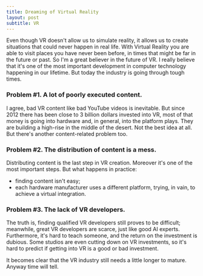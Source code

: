 ```yaml
---
title: Dreaming of Virtual Reality
layout: post
subtitle: VR
---
```

Even though VR doesn't allow us to simulate reality, it allows us to create situations that could never happen in real life. With Virtual Reality you are able to visit places you have never been before, in times that might be far in the future or past. So I'm a great believer in the future of VR. I really believe that it's one of the most important development in computer technology happening in our lifetime. But today the industry is going through tough times.

### Problem #1. A lot of poorly executed content.
I agree, bad VR content like bad YouTube videos is inevitable. But since 2012 there has been close to 3 billion dollars invested into VR, most of that money is going into hardware and, in general, into the platform plays. They are building a high-rise in the middle of the desert. Not the best idea at all. But there's another content-related problem too.

### Problem #2. The distribution of content is a mess.
Distributing content is the last step in VR creation. Moreover it's one of the most important steps. But what happens in practice:
* finding content isn't easy;
* each hardware manufacturer uses a different platform, trying, in vain, to achieve a virtual integration.

### Problem #3. The lack of VR developers.
The truth is, finding qualified VR developers still proves to be difficult; meanwhile, great VR developers are scarce, just like good AI experts. Furthermore, it's hard to teach someone, and the return on the investment is dubious. Some studios are even cutting down on VR investments, so it's hard to predict if getting into VR is a good or bad investment.

It becomes clear that the VR industry still needs a little longer to mature. Anyway time will tell.
